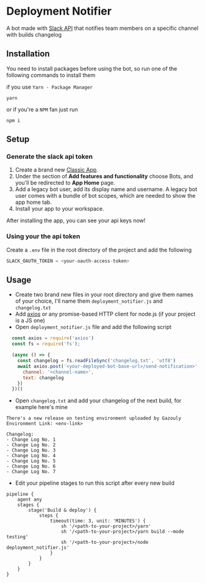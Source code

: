 # Deployment Notifier
A bot made with [Slack API](https://api.slack.com/) that notifies team members on a specific channel with builds changelog

## Installation
You need to install packages before using the bot, so run one of the following commands to install them

if you use `Yarn - Package Manager`

```
yarn
```
or if you're a `NPM` fan just run

```
npm i
```

## Setup

### Generate the slack api token

1. Create a brand new [Classic App](https://api.slack.com/apps?new_classic_app=1).
2. Under the section of **Add features and functionality** choose Bots, and you'll be redirected to **App Home** page.
3. Add a legacy bot user, add its display name and username. A legacy bot user comes with a bundle of bot scopes, which are needed to show the app home tab.
4. Install your app to your workspace.

After installing the app, you can see your api keys now!

### Using your the api token
Create a `.env` file in the root directory of the project and add the following

```js
SLACK_OAUTH_TOKEN = <your-oauth-access-token>
```

## Usage
- Create two brand new files in your root directory and give them names of your choice, I'll name them `deployment_notifier.js` and `changelog.txt`
- Add [axios](https://www.npmjs.com/package/axios) or any promise-based HTTP client for node.js (if your project is a JS one)
- Open `deployment_notifier.js` file and add the following script

```js
  const axios = require('axios')
  const fs = require('fs');

  (async () => {
    const changelog = fs.readFileSync('changelog.txt', 'utf8')
    await axios.post('<your-deployed-bot-base-url>/send-notification>', {
      channel: '<channel-name>',
      text: changelog
    })
  })()
```
- Open `changelog.txt` and add your changelog of the next build, for example here's mine
```
There's a new release on testing environment uploaded by Gazouly
Environment Link: <env-link>

Changelog:
- Change Log No. 1
- Change Log No. 2
- Change Log No. 3
- Change Log No. 4
- Change Log No. 5
- Change Log No. 6
- Change Log No. 7
```
- Edit your pipeline stages to run this script after every new build
```
pipeline {
    agent any
    stages {
        stage('Build & deploy') {
            steps {
                timeout(time: 3, unit: 'MINUTES') {
                    sh '/<path-to-your-project>/yarn'
                    sh '/<path-to-your-project>/yarn build --mode testing'
                    sh '/<path-to-your-project>/node deployment_notifier.js'
                }
            }
        }
    }
}
```

